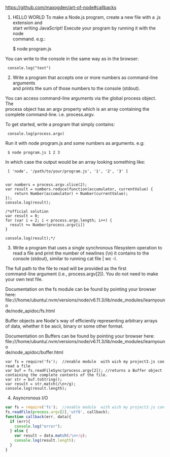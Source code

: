 https://github.com/maxogden/art-of-node#callbacks

1. HELLO WORLD
   To make a Node.js program, create a new file with a .js extension and  
  start writing JavaScript! Execute your program by running it with the node  
  command. e.g.:  
   
     $ node program.js  
   
  You can write to the console in the same way as in the browser:  
   
     console.log("text")  
   
2. Write a program that accepts one or more numbers as command-line arguments  
  and prints the sum of those numbers to the console (stdout). 

  You can access command-line arguments via the global process object. The  
  process object has an argv property which is an array containing the  
  complete command-line. i.e. process.argv.  
   
  To get started, write a program that simply contains:  
   
     console.log(process.argv)  
   
  Run it with node program.js and some numbers as arguments. e.g:  
   
     $ node program.js 1 2 3  
   
  In which case the output would be an array looking something like:  
   
     [ 'node', '/path/to/your/program.js', '1', '2', '3' ]  


    var numbers = process.argv.slice(2);
    var result = numbers.reduce(function(accumulator, currentValue) {
        return Number(accumulator) + Number(currentValue);
    });
    console.log(result);

    /*official solution
    var result = 0;
    for (var i = 2; i < process.argv.length; i++) {
      result += Number(process.argv[i])
    }
    
    console.log(result);*/


3. Write a program that uses a single synchronous filesystem operation to  
  read a file and print the number of newlines (\n) it contains to the  
  console (stdout), similar to running cat file | wc -l.  
   
  The full path to the file to read will be provided as the first  
  command-line argument (i.e., process.argv[2]). You do not need to make  
  your own test file. 

  Documentation on the fs module can be found by pointing your browser here:  
  file:///home/ubuntu/.nvm/versions/node/v6.11.3/lib/node_modules/learnyouno  
  de/node_apidoc/fs.html 

  Buffer objects are Node's way of efficiently representing arbitrary arrays  
  of data, whether it be ascii, binary or some other format.

   Documentation on Buffers can be found by pointing your browser here:  
  file:///home/ubuntu/.nvm/versions/node/v6.11.3/lib/node_modules/learnyouno  
  de/node_apidoc/buffer.html



    var fs = require('fs');  //enable module  with wich my project3.js can read a file
    var buf = fs.readFileSync(process.argv[2]); //returns a Buffer object containing the complete contents of the file.  
    var str = buf.toString();
    var result = str.match(/\n+/g);
    console.log(result.length);


4. Asyncronous I/O


```javascript
var fs = require('fs');  //enable module  with wich my project3.js can read a file
fs.readFile(process.argv[2],'utf8', callback);
function callback(err, data){
  if (err){
    console.log("error");
  } else {
    var result = data.match(/\n+/g);
    console.log(result.length);
  }
}
```
